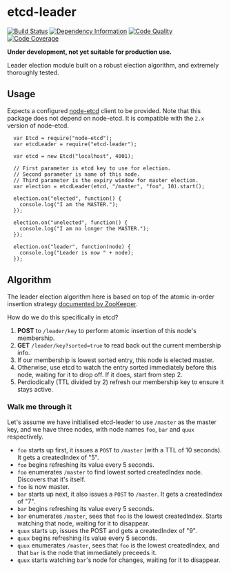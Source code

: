 etcd-leader
===========

[![Build Status][badge-travis-img]][badge-travis-url]
[![Dependency Information][badge-david-img]][badge-david-url]
[![Code Quality][badge-climate-img]][badge-climate-url]
[![Code Coverage][badge-cov-img]][badge-cov-url]

**Under development, not yet suitable for production use.**

Leader election module built on a robust election algorithm, and extremely thoroughly tested.

## Usage

Expects a configured [node-etcd](https://github.com/stianeikeland/node-etcd) client to be provided. Note that this package does not depend on node-etcd. It is compatible with the `2.x` version of node-etcd.

```
  var Etcd = require("node-etcd");
  var etcdLeader = require("etcd-leader");

  var etcd = new Etcd("localhost", 4001);

  // First parameter is etcd key to use for election.
  // Second parameter is name of this node.
  // Third parameter is the expiry window for master election.
  var election = etcdLeader(etcd, "/master", "foo", 10).start();

  election.on("elected", function() {
    console.log("I am the MASTER.");
  });

  election.on("unelected", function() {
    console.log("I am no longer the MASTER.");
  });

  election.on("leader", function(node) {
    console.log("Leader is now " + node);
  });
```

## Algorithm

The leader election algorithm here is based on top of the atomic in-order insertion strategy [documented by ZooKeeper](https://zookeeper.apache.org/doc/trunk/recipes.html#sc_leaderElection).

How do we do this specifically in etcd?

 1. **POST** to `/leader/key` to perform atomic insertion of this node's membership.
 2. **GET** `/leader/key?sorted=true` to read back out the current membership info.
 3. If our membership is lowest sorted entry, this node is elected master.
 4. Otherwise, use etcd to watch the entry sorted immediately before this node, waiting for it to drop off. If it does, start from step 2.
 5. Perdiodically (TTL divided by 2) refresh our membership key to ensure it stays active.

### Walk me through it

Let's assume we have initialised etcd-leader to use `/master` as the master key, and we have three nodes, with node names `foo`, `bar` and `quux` respectively.

 * `foo` starts up first, it issues a `POST` to `/master` (with a TTL of 10 seconds). It gets a createdIndex of "5".
 * `foo` begins refreshing its value every 5 seconds.
 * `foo` enumerates `/master` to find lowest sorted createdIndex node. Discovers that it's itself.
 * `foo` is now master.
 * `bar` starts up next, it also issues a `POST` to `/master`. It gets a createdIndex of "7".
 * `bar` begins refreshing its value every 5 seconds.
 * `bar` enumerates `/master`, sees that `foo` is the lowest createdIndex. Starts watching that node, waiting for it to disappear.
 * `quux` starts up, issues the POST and gets a createdIndex of "9".
 * `quux` begins refreshing its value every 5 seconds.
 * `quux` enumerates `/master`, sees that `foo` is the lowest createdIndex, and that `bar` is the node that immediately preceeds it.
 * `quux` starts watching `bar`'s node for changes, waiting for it to disappear.

[badge-david-img]: http://img.shields.io/david/samcday/node-etcd-leader.svg?style=flat-square
[badge-david-url]: https://david-dm.org/samcday/node-etcd-leader
[badge-travis-img]: http://img.shields.io/travis/samcday/node-etcd-leader.svg?style=flat-square
[badge-travis-url]: https://travis-ci.org/samcday/node-etcd-leader
[badge-climate-img]: http://img.shields.io/codeclimate/github/samcday/node-etcd-leader.svg?style=flat-square
[badge-climate-url]: https://codeclimate.com/github/samcday/node-etcd-leader
[badge-cov-img]: http://img.shields.io/codeclimate/coverage/github/samcday/node-etcd-leader.svg?style=flat-square
[badge-cov-url]: https://codeclimate.com/github/samcday/node-etcd-leader
